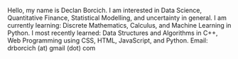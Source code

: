 
Hello, my name is Declan Borcich.
I am interested in Data Science, Quantitative Finance, Statistical Modelling, and uncertainty in general.
I am currently learning: Discrete Mathematics, Calculus, and Machine Learning in Python.
I most recently learned: Data Structures and Algorithms in C++, Web Programming using CSS, HTML, JavaScript, and Python.
Email: drborcich (at) gmail (dot) com

